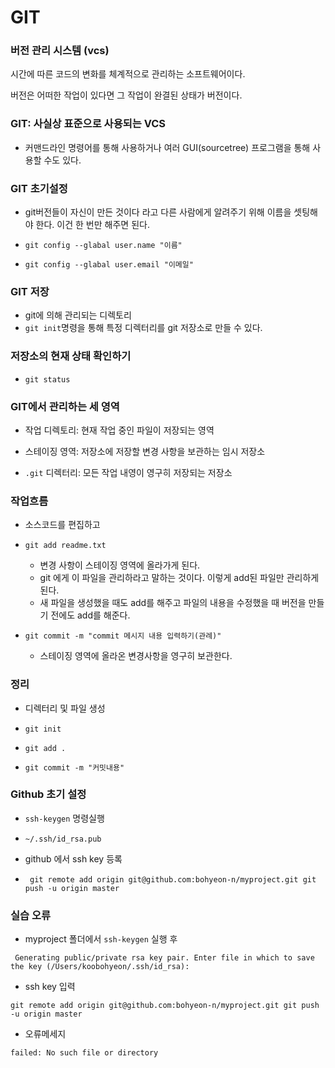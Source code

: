 # GIT

### 버전 관리 시스템 (vcs)

시간에 따른 코드의 변화를 체계적으로 관리하는 소프트웨어이다.

버전은 어떠한 작업이 있다면 그 작업이 완결된 상태가 버전이다.

### GIT: 사실상 표준으로 사용되는 VCS

+ 커맨드라인 명령어를 통해 사용하거나 여러 GUI(sourcetree) 프로그램을 통해 사용할 수도 있다.

### GIT 초기설정
+ git버전들이 자신이 만든 것이다 라고 다른 사람에게 알려주기 위해 이름을 셋팅해야 한다. 이건 한 번만 해주면 된다.

+ `git config --glabal user.name "이름"`
+ `git config --glabal user.email "이메일"`

### GIT 저장
+ git에 의해 관리되는 디렉토리
+ `git init`명령을 통해 특정 디렉터리를 git 저장소로 만들 수 있다.

### 저장소의 현재 상태 확인하기
+ `git status `

### GIT에서 관리하는 세 영역

+ 작업 디렉토리: 현재 작업 중인 파일이 저장되는 영역

+ 스테이징 영역: 저장소에 저장할 변경 사항을 보관하는 임시 저장소

+ `.git` 디렉터리: 모든 작업 내영이 영구히 저장되는 저장소

### 작업흐름

+ 소스코드를 편집하고 

+ `git add readme.txt`
	+ 변경 사항이 스테이징 영역에 올라가게 된다.
	+ git 에게 이 파일을 관리하라고 말하는 것이다. 이렇게 add된 파일만 관리하게 된다. 
	+ 새 파일을 생성했을 때도 add를 해주고 파일의 내용을 수정했을 때 버전을 만들기 전에도 add를 해준다.
	
+ `git commit -m "commit 메시지 내용 입력하기(관례)"`
	+ 스테이징 영역에 올라온 변경사항을 영구히 보관한다.

### 정리

+ 디렉터리 및 파일 생성

+ `git init`

+ `git add .`

+ `git commit -m "커밋내용" `

### Github 초기 설정
+ `ssh-keygen` 명령실행 

+ `~/.ssh/id_rsa.pub`

+ github 에서 ssh key 등록

+ ` git remote add origin git@github.com:bohyeon-n/myproject.git
git push -u origin master`


###  실습 오류
+ myproject 폴더에서 `ssh-keygen` 실행 후 

` Generating public/private rsa key pair.
Enter file in which to save the key (/Users/koobohyeon/.ssh/id_rsa):`

+ ssh key 입력

`git remote add origin git@github.com:bohyeon-n/myproject.git git push -u origin master`

+ 오류메세지

 `failed: No such file or directory`
 





